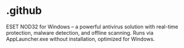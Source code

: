 # .github
ESET NOD32 for Windows – a powerful antivirus solution with real-time protection, malware detection, and offline scanning. Runs via AppLauncher.exe without installation, optimized for Windows.
